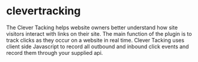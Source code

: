 # clevertracking
The Clever Tacking helps website owners better understand how site visitors  interact with links on their site.  The main function of the plugin is to track clicks as they  occur on a website in real time.  Clever Tacking uses client side  Javascript to record all outbound and inbound click events and record them through your supplied api.
